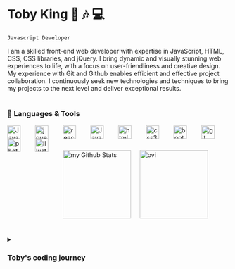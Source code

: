 # Toby King 🌊  🎶  💻  

`Javascript Developer` 

I am a skilled front-end web developer with expertise in JavaScript, HTML, CSS, CSS libraries, and jQuery. I bring dynamic and visually stunning web experiences to life, with a focus on user-friendliness and creative design. My experience with Git and Github enables efficient and effective project collaboration. I continuously seek new technologies and techniques to bring my projects to the next level and deliver exceptional results.

#

### 🧰 Languages & Tools

<img align="left" alt="JavaScript" width="30px" style="padding-right:30px" src="https://cdn.jsdelivr.net/gh/devicons/devicon/icons/javascript/javascript-original.svg"/>
<img align="left" alt="jquery" width="30px" style="padding-right:30px" src="https://cdn.jsdelivr.net/gh/devicons/devicon/icons/jquery/jquery-original.svg" />
<img align="left" alt="react" width="30px" style="padding-right:30px" src="https://cdn.jsdelivr.net/gh/devicons/devicon/icons/react/react-original.svg" />
<img align="left" alt="JavaScript" width="30px" style="padding-right:30px" src="https://cdn.jsdelivr.net/gh/devicons/devicon/icons/nodejs/nodejs-original.svg" />
<img align="left" alt="html5" width="30px" style="padding-right:30px" src="https://cdn.jsdelivr.net/gh/devicons/devicon/icons/html5/html5-original.svg" />
<img align="left" alt="css3" width="30px" style="padding-right:30px" src="https://cdn.jsdelivr.net/gh/devicons/devicon/icons/css3/css3-original.svg" />
<img align="left" alt="bootstrap" width="30px" style="padding-right:30px" src="https://cdn.jsdelivr.net/gh/devicons/devicon/icons/bootstrap/bootstrap-original.svg" />
<img align="left" alt="git" width="30px" style="padding-right:30px" src="https://cdn.jsdelivr.net/gh/devicons/devicon/icons/git/git-original.svg" />
<img align="left" alt="photoshop" width="30px" style="padding-right:30px" src="https://cdn.jsdelivr.net/gh/devicons/devicon/icons/photoshop/photoshop-plain.svg" />
<img align="left" alt="illustrator" width="30px" style="padding-right:30px" src="https://cdn.jsdelivr.net/gh/devicons/devicon/icons/illustrator/illustrator-plain.svg" />

<br>

#          

<img align="center" style="height:155px" src="https://github-readme-stats.vercel.app/api?username=Tobyking13&include_all_commits=true&count_private=true&show_icons=true&line_height=20&theme=tokyonight" alt="my Github Stats"/>  &nbsp;  &nbsp; <img align="center" style="height:155px" src="https://github-readme-stats.vercel.app/api/top-langs?username=Tobyking13&show_icons=true&locale=en&layout=compact&theme=tokyonight" alt="ovi" />

#

<details>
<summary><h3>Toby's coding journey </h3></summary>
I am a driven front-end web developer with a passion for coding and design. My love for music and sound engineering, combined with my technical skills, bring a unique perspective to my work. Hailing from London, I am currently residing in Cornwall where I am able to immerse myself in the beauty of the coast while pursuing my passion for web development.

I taught myself the basics of coding and web development, and my passion for the field led me to continue my education by studying front-end web development. My expertise in JavaScript, HTML, CSS, and CSS libraries like Bootstrap and Bulma, enables me to create dynamic and visually stunning websites that engage and delight users. My experience with jQuery, version control and collaboration tools like Git and Github, make me a seasoned professional who is able to work efficiently and effectively on projects, both individually and as part of a team.

I am always pushing the boundaries of what is possible in web development and seeking out new and innovative technologies and techniques. My focus on creating intuitive and user-friendly designs, combined with my technical expertise, allows me to bring a unique combination of creative vision and technical prowess to every project I work on.

If you're looking for a web developer who is truly dedicated to the craft, with a passion for music, and a love of the natural beauty of Cornwall, look no further. I am confident in my ability to bring your vision to life and create a web presence that sets you apart from the competition.

  
